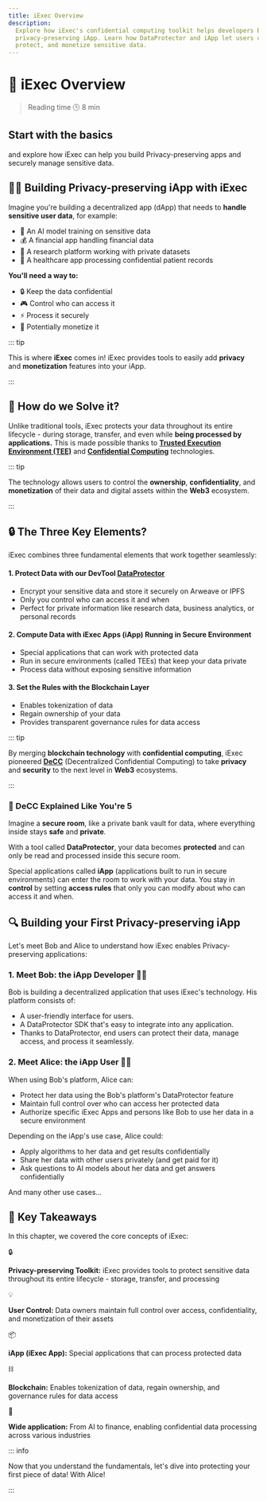 ```yaml
---
title: iExec Overview
description:
  Explore how iExec's confidential computing toolkit helps developers build
  privacy-preserving iApp. Learn how DataProtector and iApp let users control,
  protect, and monetize sensitive data.
---
```


<script setup>
import Banner from '../../components/Banner.vue'
import Container from '../../components/Container.vue'
import CardWithoutBorder from '../../components/CardWithoutBorder.vue'
</script>

# 🧐 iExec Overview

> Reading time 🕒 8 min

<Banner>

## Start with the basics

and explore how iExec can help you build Privacy-preserving apps and securely
manage sensitive data.

</Banner>

## 👨‍💻 Building Privacy-preserving iApp with iExec

Imagine you're building a decentralized app (dApp) that needs to **handle
sensitive user data**, for example:

<CardWithoutBorder class="**:list-none *:pl-0!">

- 🤖 An AI model training on sensitive data
- 💰 A financial app handling financial data
- 🔬 A research platform working with private datasets
- 🏥 A healthcare app processing confidential patient records

<strong>You'll need a way to:</strong>

- 🔒 Keep the data confidential
- 🎮 Control who can access it
- ⚡ Process it securely
- 💎 Potentially monetize it

</CardWithoutBorder>

::: tip <i></i>

This is where **iExec** comes in! iExec provides tools to easily add **privacy**
and **monetization** features into your iApp.

:::

## 👷 How do we Solve it?

Unlike traditional tools, iExec protects your data throughout its entire
lifecycle - during storage, transfer, and even while **being processed by
applications.** This is made possible thanks to
**<a target="_blank" href="/protocol/tee/introduction">Trusted Execution
Environment (TEE)</a>** and
**<a target="_blank" href="https://www.iex.ec/academy/iexec-decentralized-confidential-computing">Confidential
Computing</a>** technologies.

::: tip <i></i>

The technology allows users to control the **ownership**, **confidentiality**,
and **monetization** of their data and digital assets within the **Web3**
ecosystem.

:::

## 🔒 The Three Key Elements?

iExec combines three fundamental elements that work together seamlessly:

#### 1. Protect Data with our DevTool [DataProtector](/references/dataProtector/getting-started)

- Encrypt your sensitive data and store it securely on Arweave or IPFS
- Only you control who can access it and when
- Perfect for private information like research data, business analytics, or
  personal records

#### 2. Compute Data with iExec Apps (iApp) Running in Secure Environment

- Special applications that can work with protected data
- Run in secure environments (called TEEs) that keep your data private
- Process data without exposing sensitive information

#### 3. Set the Rules with the Blockchain Layer

- Enables tokenization of data
- Regain ownership of your data
- Provides transparent governance rules for data access

::: tip <i></i>

By merging **blockchain technology** with **confidential computing**, iExec
pioneered
**<a target="_blank" href="https://www.iex.ec/academy/iexec-decentralized-confidential-computing">DeCC</a>**
(Decentralized Confidential Computing) to take **privacy** and **security** to
the next level in **Web3** ecosystems.

:::

### 🧸 DeCC Explained Like You're 5

Imagine a **secure room**, like a private bank vault for data, where everything
inside stays **safe** and **private**.

With a tool called **DataProtector**, your data becomes **protected** and can
only be read and processed inside this secure room.

Special applications called **iApp** (applications built to run in secure
environments) can enter the room to work with your data. You stay in **control**
by setting **access rules** that only you can modify about who can access it and
when.

## 🔍 Building your First Privacy-preserving iApp

Let's meet Bob and Alice to understand how iExec enables Privacy-preserving
applications:

### 1. Meet Bob: the iApp Developer 👨‍💻

Bob is building a decentralized application that uses iExec's technology. His
platform consists of:

- A user-friendly interface for users.
- A DataProtector SDK that's easy to integrate into any application.
- Thanks to DataProtector, end users can protect their data, manage access, and
  process it seamlessly.

### 2. Meet Alice: the iApp User 👩‍💼

When using Bob's platform, Alice can:

- Protect her data using the Bob's platform's DataProtector feature
- Maintain full control over who can access her protected data
- Authorize specific iExec Apps and persons like Bob to use her data in a secure
  environment

Depending on the iApp's use case, Alice could:

- Apply algorithms to her data and get results confidentially
- Share her data with other users privately (and get paid for it)
- Ask questions to AI models about her data and get answers confidentially

And many other use cases...

## 🎯 Key Takeaways

<div class="flex flex-col my-6">
<p>In this chapter, we covered the core concepts of iExec:</p>
  <div class="flex items-center gap-3">
    <span class="text-xl">🔒</span>
    <p class="m-0"><strong>Privacy-preserving Toolkit:</strong> iExec provides tools to protect sensitive data throughout its entire lifecycle - storage, transfer, and processing</p>
  </div>
   <div class="flex items-center gap-3">
    <span class="text-xl">💡</span>
    <p class="m-0"><strong>User Control:</strong> Data owners maintain full control over access, confidentiality, and monetization of their assets</p>
  </div>
  <div class="flex items-center gap-3">
    <span class="text-xl">📦</span>
    <p class="m-0"><strong>iApp (iExec App):</strong> Special applications that can process protected data</p>
  </div>
  <div class="flex items-center gap-3">
    <span class="text-xl">⛓️</span>
    <p class="m-0"><strong>Blockchain:</strong> Enables tokenization of data, regain ownership, and governance rules for data access</p>
  </div>
  <div class="flex items-center gap-3">
    <span class="text-xl">🔌</span>
    <p class="m-0"><strong>Wide application:</strong> From AI to finance, enabling confidential data processing across various industries</p>
  </div>
</div>

::: info <i></i>

Now that you understand the fundamentals, let's dive into protecting your first
piece of data! With Alice!

:::
